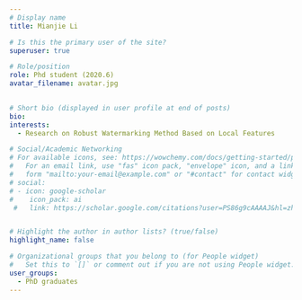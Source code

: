 ```yaml
---
# Display name
title: Mianjie Li

# Is this the primary user of the site?
superuser: true

# Role/position
role: Phd student (2020.6)
avatar_filename: avatar.jpg
  

# Short bio (displayed in user profile at end of posts)
bio:
interests:
  - Research on Robust Watermarking Method Based on Local Features

# Social/Academic Networking
# For available icons, see: https://wowchemy.com/docs/getting-started/page-builder/#icons
#   For an email link, use "fas" icon pack, "envelope" icon, and a link in the
#   form "mailto:your-email@example.com" or "#contact" for contact widget.
# social:
# - icon: google-scholar
#    icon_pack: ai
 #   link: https://scholar.google.com/citations?user=PS86g9cAAAAJ&hl=zh-CN


# Highlight the author in author lists? (true/false)
highlight_name: false

# Organizational groups that you belong to (for People widget)
#   Set this to `[]` or comment out if you are not using People widget.
user_groups:
  - PhD graduates
---
```


